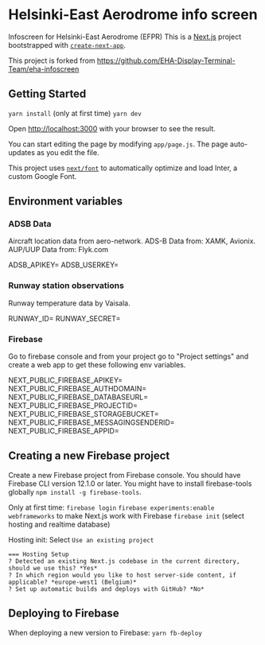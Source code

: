 # Helsinki-East Aerodrome info screen

Infoscreen for Helsinki-East Aerodrome (EFPR)
This is a [Next.js](https://nextjs.org/) project bootstrapped with [`create-next-app`](https://github.com/vercel/next.js/tree/canary/packages/create-next-app).

This project is forked from https://github.com/EHA-Display-Terminal-Team/eha-infoscreen

## Getting Started

`yarn install` (only at first time)
`yarn dev`

Open [http://localhost:3000](http://localhost:3000) with your browser to see the result.

You can start editing the page by modifying `app/page.js`. The page auto-updates as you edit the file.

This project uses [`next/font`](https://nextjs.org/docs/basic-features/font-optimization) to automatically optimize and load Inter, a custom Google Font.

## Environment variables

### ADSB Data

Aircraft location data from aero-network.
ADS-B Data from: XAMK, Avionix. AUP/UUP Data from: Flyk.com

ADSB_APIKEY=
ADSB_USERKEY=

### Runway station observations

Runway temperature data by Vaisala.

RUNWAY_ID=
RUNWAY_SECRET=

### Firebase

Go to firebase console and from your project go to "Project settings" and create a web app to get these following env variables.

NEXT_PUBLIC_FIREBASE_APIKEY=
NEXT_PUBLIC_FIREBASE_AUTHDOMAIN=
NEXT_PUBLIC_FIREBASE_DATABASEURL=
NEXT_PUBLIC_FIREBASE_PROJECTID=
NEXT_PUBLIC_FIREBASE_STORAGEBUCKET=
NEXT_PUBLIC_FIREBASE_MESSAGINGSENDERID=
NEXT_PUBLIC_FIREBASE_APPID=

## Creating a new Firebase project

Create a new Firebase project from Firebase console. You should have Firebase CLI version 12.1.0 or later. You might have to install firebase-tools globally `npm install -g firebase-tools`.

Only at first time:
`firebase login`
`firebase experiments:enable webframeworks` to make Next.js work with Firebase
`firebase init` (select hosting and realtime database)

Hosting init:
Select `Use an existing project`

```
=== Hosting Setup
? Detected an existing Next.js codebase in the current directory, should we use this? *Yes*
? In which region would you like to host server-side content, if applicable? *europe-west1 (Belgium)*
? Set up automatic builds and deploys with GitHub? *No*
```

## Deploying to Firebase

When deploying a new version to Firebase:
`yarn fb-deploy`
